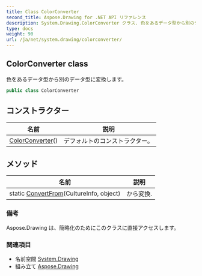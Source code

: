 ```yaml
---
title: Class ColorConverter
second_title: Aspose.Drawing for .NET API リファレンス
description: System.Drawing.ColorConverter クラス. 色をあるデータ型から別のデータ型に変換します
type: docs
weight: 90
url: /ja/net/system.drawing/colorconverter/
---
```

## ColorConverter class

色をあるデータ型から別のデータ型に変換します。

```csharp
public class ColorConverter
```

## コンストラクター

| 名前 | 説明 |
| --- | --- |
| [ColorConverter](colorconverter/)() | デフォルトのコンストラクター。 |

## メソッド

| 名前 | 説明 |
| --- | --- |
| static [ConvertFrom](../../system.drawing/colorconverter/convertfrom/)(CultureInfo, object) | から変換. |

### 備考

Aspose.Drawing は、簡略化のためにこのクラスに直接アクセスします。

### 関連項目

* 名前空間 [System.Drawing](../../system.drawing/)
* 組み立て [Aspose.Drawing](../../)


